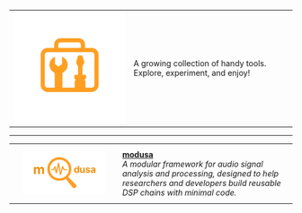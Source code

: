 <table>
  <tr>
    <td width="200" valign="middle">
      <a href="https://www.github.com/meluron-toolbox" target="_blank">
        <img src="https://raw.githubusercontent.com/meluron/assets/refs/heads/main/logos/meluron-toolbox/orig.png" width="250" alt="meluron-toolbox logo" />
      </a>
    </td>
    <td valign="middle">
       A growing collection of handy tools. Explore, experiment, and enjoy!
    </td>
  </tr>
</table>
<hr>
<table>
    <td height=100 width=180 align="center">
      <a href="https://www.github.com/meluron-toolbox/modusa" target="_blank">
        <img src="https://raw.githubusercontent.com/meluron/assets/refs/heads/main/logos/meluron-toolbox/modusa/orig.png" height=80 alt="modusa" />
      </a>
    </td>
    <td>
      <a href="https://meluron-toolbox.github.io/modusa/" target="_blank"><strong>modusa</strong></a><br/>
      <em>A modular framework for audio signal analysis and processing, designed to help researchers and developers build reusable DSP chains with minimal code.</em>
    </td>
  </tr>
</table>
